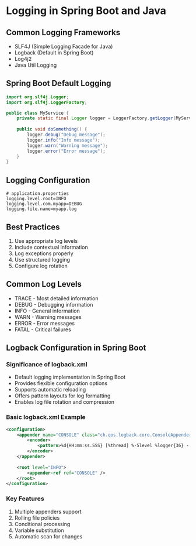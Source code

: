 # Logging in Spring Boot and Java

## Common Logging Frameworks
- SLF4J (Simple Logging Facade for Java)
- Logback (Default in Spring Boot)
- Log4j2
- Java Util Logging

## Spring Boot Default Logging
```java
import org.slf4j.Logger;
import org.slf4j.LoggerFactory;

public class MyService {
    private static final Logger logger = LoggerFactory.getLogger(MyService.class);
    
    public void doSomething() {
        logger.debug("Debug message");
        logger.info("Info message");
        logger.warn("Warning message");
        logger.error("Error message");
    }
}
```

## Logging Configuration
```properties
# application.properties
logging.level.root=INFO
logging.level.com.myapp=DEBUG
logging.file.name=myapp.log
```

## Best Practices
1. Use appropriate log levels
2. Include contextual information
3. Log exceptions properly
4. Use structured logging
5. Configure log rotation

## Common Log Levels
- TRACE - Most detailed information
- DEBUG - Debugging information
- INFO - General information
- WARN - Warning messages
- ERROR - Error messages
- FATAL - Critical failures

## Logback Configuration in Spring Boot

### Significance of logback.xml
- Default logging implementation in Spring Boot
- Provides flexible configuration options
- Supports automatic reloading
- Offers pattern layouts for log formatting
- Enables log file rotation and compression

### Basic logback.xml Example
```xml
<configuration>
    <appender name="CONSOLE" class="ch.qos.logback.core.ConsoleAppender">
        <encoder>
            <pattern>%d{HH:mm:ss.SSS} [%thread] %-5level %logger{36} - %msg%n</pattern>
        </encoder>
    </appender>
    
    <root level="INFO">
        <appender-ref ref="CONSOLE" />
    </root>
</configuration>
```

### Key Features
1. Multiple appenders support
2. Rolling file policies
3. Conditional processing
4. Variable substitution
5. Automatic scan for changes